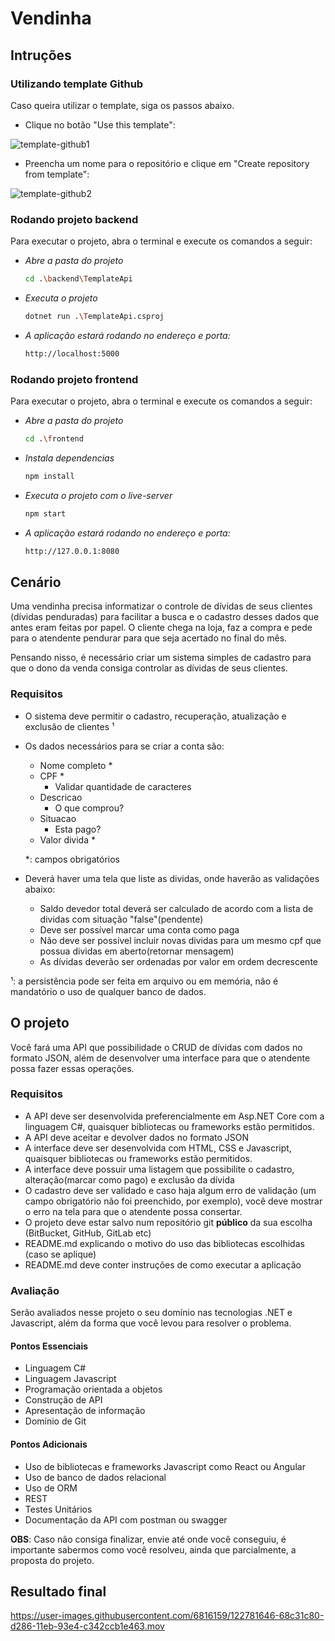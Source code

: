 # **Vendinha**

## **Intruções**

### **Utilizando template Github**

Caso queira utilizar o template, siga os passos abaixo.

* Clique no botão "Use this template":
  
![template-github1](https://user-images.githubusercontent.com/6816159/122781703-75e00b80-d286-11eb-9661-eee065e13720.png)

* Preencha um nome para o repositório e clique em "Create repository from template":
 
![template-github2](https://user-images.githubusercontent.com/6816159/122781724-7c6e8300-d286-11eb-9969-475e1b370515.png)


### **Rodando projeto backend**

Para executar o projeto, abra o terminal e execute os comandos a seguir:

* *Abre a pasta do projeto*

    ```bash
    cd .\backend\TemplateApi
    ```

* *Executa o projeto*

    ```bash
    dotnet run .\TemplateApi.csproj
    ```

    
* *A aplicação estará rodando no endereço e porta:*

    ```bash
    http://localhost:5000
    ```


### **Rodando projeto frontend**

Para executar o projeto, abra o terminal e execute os comandos a seguir:

* *Abre a pasta do projeto*

    ```bash
    cd .\frontend
    ```

* *Instala dependencias*

    ```bash
    npm install
    ```

* *Executa o projeto com o live-server*

    ```bash
    npm start
    ```

* *A aplicação estará rodando no endereço e porta:*

    ```bash
    http://127.0.0.1:8080
    ```

## **Cenário**

Uma vendinha precisa informatizar o controle de dívidas de seus clientes (dívidas penduradas) para facilitar a busca e o cadastro desses dados que antes eram feitas por papel. O cliente chega na loja, faz a compra e pede para o atendente pendurar para que seja acertado no final do mês.

Pensando nisso, é necessário criar um sistema simples de cadastro para que o dono da venda consiga controlar as dívidas de seus clientes.

### **Requisitos**

- O sistema deve permitir o cadastro, recuperação, atualização e exclusão de clientes ¹
- Os dados necessários para se criar a conta são:
    - Nome completo *
    - CPF *
      - Validar quantidade de caracteres
    - Descricao
      - O que comprou?
    - Situacao
      - Esta pago?
    - Valor divida *

    \*: campos obrigatórios 
- Deverá haver uma tela que liste as dividas, onde haverão as validações abaixo:        
    - Saldo devedor total deverá ser calculado de acordo com a lista de dividas com situação "false"(pendente)
    - Deve ser possível marcar uma conta como paga
    - Não deve ser possível incluir novas dividas para um mesmo cpf que possua dividas em aberto(retornar mensagem)
    - As dívidas deverão ser ordenadas por valor em ordem decrescente

¹: a persistência pode ser feita em arquivo ou em memória, não é mandatório o uso de qualquer banco de dados.

## **O projeto**
Você fará uma API que possibilidade o CRUD de dívidas com dados no formato JSON, além de desenvolver uma interface para que o atendente possa fazer essas operações.

### **Requisitos**
- A API deve ser desenvolvida preferencialmente em Asp.NET Core com a linguagem C#, quaisquer bibliotecas ou frameworks estão permitidos.
- A API deve aceitar e devolver dados no formato JSON
- A interface deve ser desenvolvida com HTML, CSS e Javascript, quaisquer bibliotecas ou frameworks estão permitidos.
- A interface deve possuir uma listagem que possibilite o cadastro, alteração(marcar como pago) e exclusão da dívida
- O cadastro deve ser validado e caso haja algum erro de validação (um campo obrigatório não foi preenchido, por exemplo), você deve mostrar o erro na tela para que o atendente possa consertar.
- O projeto deve estar salvo num repositório git **público** da sua escolha (BitBucket, GitHub, GitLab etc)
- README.md explicando o motivo do uso das bibliotecas escolhidas (caso se aplique)
- README.md deve conter instruções de como executar a aplicação

### **Avaliação**

Serão avaliados nesse projeto o seu domínio nas tecnologias .NET e Javascript, além da forma que você levou para resolver o problema.

#### **Pontos Essenciais**
- Linguagem C#
- Linguagem Javascript
- Programação orientada a objetos
- Construção de API
- Apresentação de informação
- Domínio de Git


#### **Pontos Adicionais**
- Uso de bibliotecas e frameworks Javascript como React ou Angular
- Uso de banco de dados relacional
- Uso de ORM
- REST
- Testes Unitários
- Documentação da API com postman ou swagger


**OBS**: Caso não consiga finalizar, envie até onde você conseguiu, é importante sabermos como você resolveu, ainda que parcialmente, a proposta do projeto.

## Resultado final

https://user-images.githubusercontent.com/6816159/122781646-68c31c80-d286-11eb-93e4-c342ccb1e463.mov


